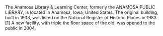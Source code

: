 The Anamosa Library & Learning Center, formerly the ANAMOSA PUBLIC LIBRARY, is located in Anamosa, Iowa, United States. The original building, built in 1903, was listed on the National Register of Historic Places in 1983.[1] A new facility, with triple the floor space of the old, was opened to the public in 2004.
